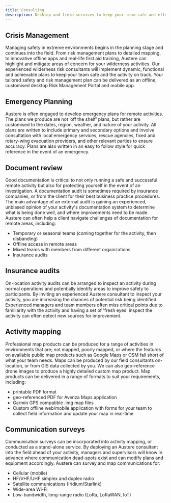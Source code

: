 ```yaml
---
title: Consulting
description: Desktop and field services to keep your team safe and effective in the field
---
```


## Crisis Management
Managing safety in extreme environments begins in the planning stage and continues into the field. From risk management plans to detailed mapping, to innovative offline apps and real-life first aid training, Austere can highlight and mitigate areas of concern for your wilderness activities. Our experienced wilderness risk consultants will implement dynamic, functional and achievable plans to keep your team safe and the activity on track. Your tailored safety and risk management plan can be delivered as an offline, customised desktop Risk Management Portal and mobile app.

## Emergency Planning
Austere is often engaged to develop emergency plans for remote activities. The plans we produce are not ‘off the shelf’ plans, but rather are customised to the dates, region, weather, and nature of your activity. All plans are written to include primary and secondary options and involve consultation with local emergency services, rescue agencies, fixed and rotary-wing evacuation providers, and other relevant parties to ensure accuracy. Plans are also written in an easy to follow style for quick reference in the event of an emergency.

## Document review
Good documentation is critical to not only running a safe and successful remote activity but also for protecting yourself in the event of an investigation. A documentation audit is sometimes required by insurance companies, or from the client for their best business practice procedures. The main advantage of an external audit is gaining an experienced, unbiased opinion of your activity's documentation system to determine what is being done well, and where improvements need to be made. Austere can often help a client navigate challenges of documentation for remote areas, including:

- Temporary or seasonal teams (coming together for the activity, then disbanding)
- Offline access in remote areas
- Mixed teams with members from different organizations
- Insurance audits

## Insurance audits
On-location activity audits can be arranged to inspect an activity during normal operations and potentially identify areas to improve safety to participants. By inviting an experienced Austere consultant to inspect your activity, you are increasing the chances of potential risk being identified. Experienced managers and team members often miss critical points due to familiarity with the activity and having a set of 'fresh eyes' inspect the activity can often detect new sources for improvement.

## Activity mapping
Professional map products can be produced for a range of activities in environments that are; not mapped, poorly mapped, or where the features on available public map products such as Google Maps or OSM fall short of what your team needs. Maps can be produced by our field consultants on-location, or from GIS data collected by you. We can also geo-reference drone images to produce a highly detailed custom map product. Map products can be delivered in a range of formats to suit your requirements, including:

- printable PDF format
- geo-referenced PDF for Avenza Maps application
- Garmin GPS compatible .img map files
- Custom offline web/mobile application with forms for your team to collect field information and update your map in real-time

## Communication surveys
Communication surveys can be incorporated into activity mapping, or conducted as a stand-alone service. By deploying an Austere consultant into the field ahead of your activity, managers and supervisors will know in advance where communication dead-spots exist and can modify plans and equipment accordingly. Austere can survey and map communications for:

- Cellular (mobile)
- HF/VHF/UHF simplex and duplex radio
- Satellite communications (Iridium/Starlink)
- Wide-area Wi-Fi
- Low-bandwidth, long-range radio (LoRa, LoRaWAN, IoT)
